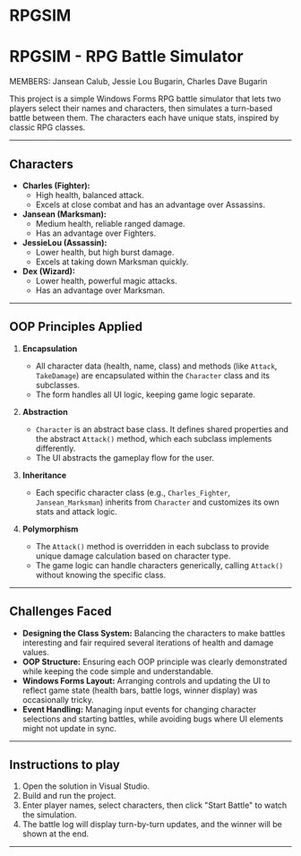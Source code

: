 # RPGSIM
RPGSIM - RPG Battle Simulator
=============================
MEMBERS: Jansean Calub, Jessie Lou Bugarin, Charles Dave Bugarin

This project is a simple Windows Forms RPG battle simulator that lets two players select their names and characters, then simulates a turn-based battle between them. The characters each have unique stats, inspired by classic RPG classes.

---

Characters
----------

- **Charles (Fighter):**
  - High health, balanced attack.
  - Excels at close combat and has an advantage over Assassins.
- **Jansean (Marksman):**
  - Medium health, reliable ranged damage.
  - Has an advantage over Fighters.
- **JessieLou (Assassin):**
  - Lower health, but high burst damage.
  - Excels at taking down Marksman quickly.
- **Dex (Wizard):**
  - Lower health, powerful magic attacks.
  - Has an advantage over Marksman.

---

OOP Principles Applied
----------------------

1. **Encapsulation**
   - All character data (health, name, class) and methods (like `Attack`, `TakeDamage`) are encapsulated within the `Character` class and its subclasses.
   - The form handles all UI logic, keeping game logic separate.

2. **Abstraction**
   - `Character` is an abstract base class. It defines shared properties and the abstract `Attack()` method, which each subclass implements differently.
   - The UI abstracts the gameplay flow for the user.

3. **Inheritance**
   - Each specific character class (e.g., `Charles_Fighter`, `Jansean_Marksman`) inherits from `Character` and customizes its own stats and attack logic.

4. **Polymorphism**
   - The `Attack()` method is overridden in each subclass to provide unique damage calculation based on character type.
   - The game logic can handle characters generically, calling `Attack()` without knowing the specific class.

---

Challenges Faced
----------------

- **Designing the Class System:** Balancing the characters to make battles interesting and fair required several iterations of health and damage values.
- **OOP Structure:** Ensuring each OOP principle was clearly demonstrated while keeping the code simple and understandable.
- **Windows Forms Layout:** Arranging controls and updating the UI to reflect game state (health bars, battle logs, winner display) was occasionally tricky.
- **Event Handling:** Managing input events for changing character selections and starting battles, while avoiding bugs where UI elements might not update in sync.

---

Instructions to play
------------

1. Open the solution in Visual Studio.
2. Build and run the project.
3. Enter player names, select characters, then click "Start Battle" to watch the simulation.
4. The battle log will display turn-by-turn updates, and the winner will be shown at the end.

---
